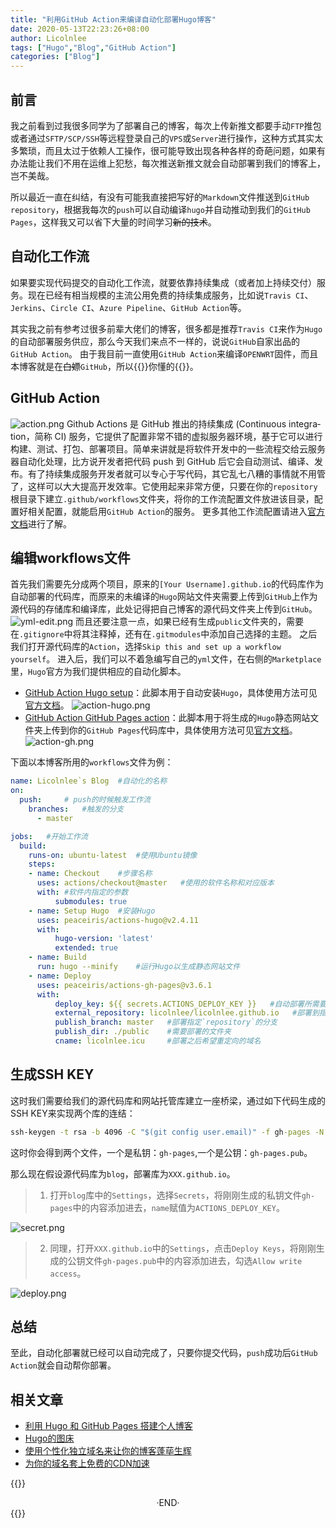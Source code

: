 ```yaml
---
title: "利用GitHub Action来编译自动化部署Hugo博客"
date: 2020-05-13T22:23:26+08:00
author: Licolnlee
tags: ["Hugo","Blog","GitHub Action"]
categories: ["Blog"]
---
```


## 前言
我之前看到过我很多同学为了部署自己的博客，每次上传新推文都要手动`FTP`推包或者通过`SFTP/SCP/SSH`等远程登录自己的`VPS`或`Server`进行操作，这种方式其实太多繁琐，而且太过于依赖人工操作，很可能导致出现各种各样的奇葩问题，如果有办法能让我们不用在运维上犯愁，每次推送新推文就会自动部署到我们的博客上，岂不美哉。

所以最近一直在纠结，有没有可能我直接把写好的`Markdown`文件推送到`GitHub repository`，根据我每次的`push`可以自动编译`hugo`并自动推动到我们的`GitHub Pages`，这样我又可以省下大量的时间学习~~新的技术~~。

## 自动化工作流

如果要实现代码提交的自动化工作流，就要依靠持续集成（或者加上持续交付）服务。现在已经有相当规模的主流公用免费的持续集成服务，比如说`Travis CI`、`Jerkins`、`Circle CI`、`Azure Pipeline`、`GitHub Action`等。

其实我之前有参考过很多前辈大佬们的博客，很多都是推荐`Travis CI`来作为`Hugo`的自动部署服务供应，那么今天我们来点不一样的，说说`GitHub`自家出品的`GitHub Action`。
由于我目前一直使用`GitHub Action`来编译`OPENWRT`固件，而且本博客就是在~~白嫖~~`GitHub`，所以{{<spoiler>}}你懂的{{</spoiler>}}。

## GitHub Action
![action.png](https://licolnlee.icu/blog-image/2020-05-13/actions.png)
Github Ac­tions 是 GitHub 推出的持续集成 (Con­tin­u­ous in­te­gra­tion，简称 CI) 服务，它提供了配置非常不错的虚拟服务器环境，基于它可以进行构建、测试、打包、部署项目。简单来讲就是将软件开发中的一些流程交给云服务器自动化处理，比方说开发者把代码 push 到 GitHub 后它会自动测试、编译、发布。有了持续集成服务开发者就可以专心于写代码，其它乱七八糟的事情就不用管了，这样可以大大提高开发效率。它使用起来非常方便，只要在你的`repository`根目录下建立`.github/workflows`文件夹，将你的工作流配置文件放进该目录，配置好相关配置，就能启用`GitHub Action`的服务。
更多其他工作流配置请进入[官方文档](https://help.github.com/en/actions)进行了解。

## 编辑workflows文件
首先我们需要先分成两个项目，原来的`[Your Username].github.io`的代码库作为自动部署的代码库，而原来的未编译的`Hugo`网站文件夹需要上传到`GitHub`上作为源代码的存储库和编译库，此处记得把自己博客的源代码文件夹上传到`GitHub`。
![yml-edit.png](https://licolnlee.icu/blog-image/2020-05-13/yml-edit.png)
而且还要注意一点，如果已经有生成`public`文件夹的，需要在`.gitignore`中将其注释掉，还有在`.gitmodules`中添加自己选择的主题。
之后我们打开源代码库的`Action`，选择`Skip this and set up a workflow yourself`。
进入后，我们可以不着急编写自己的`yml`文件，在右侧的`Marketplace`里，`Hugo`官方为我们提供相应的自动化脚本。
* [GitHub Action Hugo setup](https://github.com/marketplace/actions/hugo-setup)：此脚本用于自动安装`Hugo`，具体使用方法可见[官方文档](https://github.com/marketplace/actions/hugo-setup)。
![action-hugo.png](https://licolnlee.icu/blog-image/2020-05-13/action-hugo.png)
* [GitHub Action GitHub Pages action](https://github.com/marketplace/actions/github-pages-action)：此脚本用于将生成的`Hugo`静态网站文件夹上传到你的`GitHub Pages`代码库中，具体使用方法可见[官方文档](https://github.com/marketplace/actions/github-pages-action)。
![action-gh.png](https://licolnlee.icu/blog-image/2020-05-13/action-gh.png)

下面以本博客所用的`workflows`文件为例：
```yml
name: Licolnlee`s Blog 	#自动化的名称
on: 
  push: 	# push的时候触发工作流
    branches: 	#触发的分支 
      - master

jobs:	#开始工作流
  build:
    runs-on: ubuntu-latest	#使用Ubuntu镜像
    steps:
    - name: Checkout	#步骤名称
      uses: actions/checkout@master   #使用的软件名称和对应版本
      with:	#软件内指定的参数
          submodules: true
    - name: Setup Hugo	#安装Hugo
      uses: peaceiris/actions-hugo@v2.4.11
      with:
          hugo-version: 'latest'
          extended: true  
    - name: Build
      run: hugo --minify	#运行Hugo以生成静态网站文件
    - name: Deploy
      uses: peaceiris/actions-gh-pages@v3.6.1
      with:
          deploy_key: ${{ secrets.ACTIONS_DEPLOY_KEY }}   #自动部署所需要的SSL KEY
          external_repository: licolnlee/licolnlee.github.io   #部署到指定`repository`
          publish_branch: master   #部署指定`repository`的分支
          publish_dir: ./public	   #需要部署的文件夹
          cname: licolnlee.icu     #部署之后希望重定向的域名
```

## 生成SSH KEY

这时我们需要给我们的源代码库和网站托管库建立一座桥梁，通过如下代码生成的SSH KEY来实现两个库的连结：
```cmd
ssh-keygen -t rsa -b 4096 -C "$(git config user.email)" -f gh-pages -N ""
```
这时你会得到两个文件，一个是私钥：`gh-pages`,一个是公钥：`gh-pages.pub`。

那么现在假设源代码库为`blog`，部署库为`XXX.github.io`。
>1. 打开`blog`库中的`Settings`，选择`Secrets`，将刚刚生成的私钥文件`gh-pages`中的内容添加进去，`name`赋值为`ACTIONS_DEPLOY_KEY`。

![secret.png](https://licolnlee.icu/blog-image/2020-05-13/secret.png)

>2. 同理，打开`XXX.github.io`中的`Settings`，点击`Deploy Keys`，将刚刚生成的公钥文件`gh-pages.pub`中的内容添加进去，勾选`Allow write access`。

![deploy.png](https://licolnlee.icu/blog-image/2020-05-13/deploy.png)

## 总结
至此，自动化部署就已经可以自动完成了，只要你提交代码，`push`成功后`GitHub Action`就会自动帮你部署。

## 相关文章
* [利用 Hugo 和 GitHub Pages 搭建个人博客](https://licolnlee.icu/post/2020/0511/)
* [Hugo的图床](https://licolnlee.icu/post/2020/0512/)
* [使用个性化独立域名来让你的博客蓬荜生辉](https://licolnlee.icu/post/2020/0514/)
* [为你的域名套上免费的CDN加速](https://licolnlee.icu/post/2020/0515/)



{{<spoiler>}}
<br>

<center>  ·END·  </center>
{{</spoiler>}}
